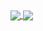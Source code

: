 <a href="https://github.com/ah100101">
  <img align="center" src="https://github-readme-stats.vercel.app/api?username=ah100101&theme=onedark&rank_icon=github" />
</a>
<a href="https://github.com/ah100101">
  <img align="center" src="https://github-readme-stats.vercel.app/api/top-langs?username=ah100101&theme=onedark&layout=compact" />
</a>

<!--
**ah100101/ah100101** is a ✨ _special_ ✨ repository because its `README.md` (this file) appears on your GitHub profile.

Here are some ideas to get you started:

- 🔭 I’m currently working on ...
- 🌱 I’m currently learning ...
- 👯 I’m looking to collaborate on ...
- 🤔 I’m looking for help with ...
- 💬 Ask me about ...
- 📫 How to reach me: ...
- 😄 Pronouns: ...
- ⚡ Fun fact: ...
-->
